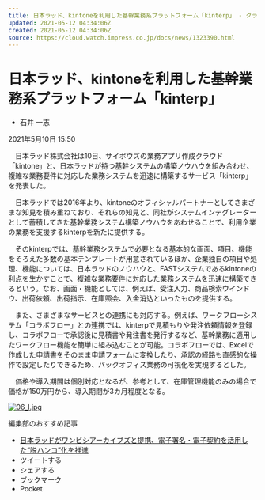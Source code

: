 ```yaml
---
title: 日本ラッド、kintoneを利用した基幹業務系プラットフォーム「kinterp」 - クラウド Watch
updated: 2021-05-12 04:34:06Z
created: 2021-05-12 04:34:06Z
source: https://cloud.watch.impress.co.jp/docs/news/1323390.html
---
```


# 日本ラッド、kintoneを利用した基幹業務系プラットフォーム「kinterp」

- 石井 一志

2021年5月10日 15:50

　日本ラッド株式会社は10日、サイボウズの業務アプリ作成クラウド「kintone」と、日本ラッドが持つ基幹システムの構築ノウハウを組み合わせ、複雑な業務要件に対応した業務システムを迅速に構築するサービス「kinterp」を発表した。

　日本ラッドでは2016年より、kintoneのオフィシャルパートナーとしてさまざまな知見を積み重ねており、それらの知見と、同社がシステムインテグレーターとして蓄積してきた基幹業務システム構築ノウハウをあわせることで、利用企業の業務を支援するkinterpを新たに提供する。

　そのkinterpでは、基幹業務システムで必要となる基本的な画面、項目、機能をそろえた多数の基本テンプレートが用意されているほか、企業独自の項目や処理、機能については、日本ラッドのノウハウと、FASTシステムであるkintoneの利点を生かすことで、複雑な業務要件に対応した業務システムを迅速に構築できるという。なお、画面・機能としては、例えば、受注入力、商品検索ウインドウ、出荷依頼、出荷指示、在庫照会、入金消込といったものを提供する。

　また、さまざまなサービスとの連携にも対応する。例えば、ワークフローシステム「コラボフロー」との連携では、kinterpで見積もりや発注依頼情報を登録し、コラボフローで承認後に見積書や発注書を発行するなど、基幹業務に適用したワークフロー機能を簡単に組み込むことが可能。コラボフローでは、Excelで作成した申請書をそのまま申請フォームに変換したり、承認の経路も直感的な操作で設定したりできるため、バックオフィス業務の可視化を実現するとした。

　価格や導入期間は個別対応となるが、参考として、在庫管理機能のみの場合で価格が150万円から、導入期間が3カ月程度となる。

[![06_l.jpg](../_resources/06_l.jpg)](https://cloud.watch.impress.co.jp/img/clw/docs/1323/390/html/06_o.jpg.html)

編集部のおすすめ記事

- [日本ラッドがワンビシアーカイブズと提携、電子署名・電子契約を活用した“脱ハンコ”化を推進](https://cloud.watch.impress.co.jp/docs/news/1252448.html)
- ツイートする
- シェアする
- ブックマーク
- Pocket